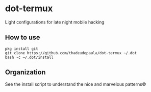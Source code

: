 # dot-termux
Light configurations for late night mobile hacking

## How to use

	pkg install git
	git clone https://github.com/thadeudepaula/dot-termux ~/.dot
	bash -c ~/.dot/install

## Organization

See the install script to understand the nice and marvelous patterns©

